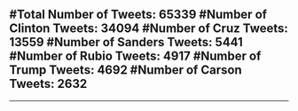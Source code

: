 #Total Number of Tweets: 65339 
#Number of Clinton Tweets: 34094
#Number of Cruz Tweets: 13559
#Number of Sanders Tweets: 5441
#Number of Rubio Tweets: 4917
#Number of Trump Tweets: 4692
#Number of Carson Tweets: 2632
---
---
